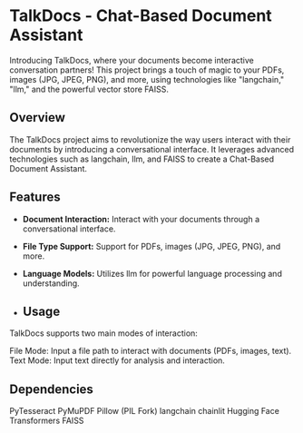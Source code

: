 # TalkDocs - Chat-Based Document Assistant

Introducing TalkDocs, where your documents become interactive conversation partners! This project brings a touch of magic to your PDFs, images (JPG, JPEG, PNG), and more, using technologies like "langchain," "llm," and the powerful vector store FAISS.

## Overview

The TalkDocs project aims to revolutionize the way users interact with their documents by introducing a conversational interface. It leverages advanced technologies such as langchain, llm, and FAISS to create a Chat-Based Document Assistant.

## Features

- **Document Interaction:** Interact with your documents through a conversational interface.
- **File Type Support:** Support for PDFs, images (JPG, JPEG, PNG), and more.
- **Language Models:** Utilizes llm for powerful language processing and understanding.

- ## Usage
TalkDocs supports two main modes of interaction:

File Mode: Input a file path to interact with documents (PDFs, images, text).
Text Mode: Input text directly for analysis and interaction.

## Dependencies
PyTesseract
PyMuPDF
Pillow (PIL Fork)
langchain
chainlit
Hugging Face Transformers
FAISS
